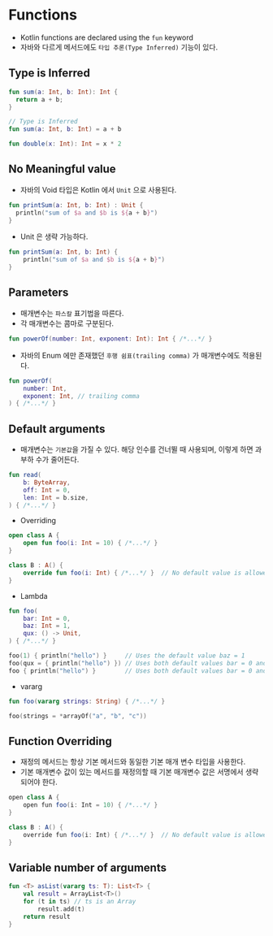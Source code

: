# Functions

- Kotlin functions are declared using the `fun` keyword
- 자바와 다르게 메서드에도 `타입 추론(Type Inferred)` 기능이 있다.

## Type is Inferred

```kotlin
fun sum(a: Int, b: Int): Int {
  return a + b;
}

// Type is Inferred
fun sum(a: Int, b: Int) = a + b
```

```kotlin
fun double(x: Int): Int = x * 2
```

## No Meaningful value

- 자바의 Void 타입은 Kotlin 에서 `Unit` 으로 사용된다.

```kotlin
fun printSum(a: Int, b: Int) : Unit {
  println("sum of $a and $b is ${a + b}")
}
```

- Unit 은 생략 가능하다.

```kotlin
fun printSum(a: Int, b: Int) {
    println("sum of $a and $b is ${a + b}")
}
```

## Parameters

- 매개변수는 `파스칼` 표기법을 따른다.
- 각 매개변수는 콤마로 구분된다.

```kotlin
fun powerOf(number: Int, exponent: Int): Int { /*...*/ }
```

- 자바의 Enum 에만 존재했던 `후행 쉼표(trailing comma)` 가 매개변수에도 적용된다.

```kotlin
fun powerOf(
    number: Int,
    exponent: Int, // trailing comma
) { /*...*/ }
```

## Default arguments

- 매개변수는 `기본값`을 가질 수 있다. 해당 인수를 건너뛸 때 사용되며, 이렇게 하면 과부하 수가 줄어든다.

```kotlin
fun read(
    b: ByteArray,
    off: Int = 0,
    len: Int = b.size,
) { /*...*/ }
```

- Overriding

```kotlin
open class A {
    open fun foo(i: Int = 10) { /*...*/ }
}

class B : A() {
    override fun foo(i: Int) { /*...*/ }  // No default value is allowed.
}
```

- Lambda

```kotlin
fun foo(
    bar: Int = 0,
    baz: Int = 1,
    qux: () -> Unit,
) { /*...*/ }

foo(1) { println("hello") }     // Uses the default value baz = 1
foo(qux = { println("hello") }) // Uses both default values bar = 0 and baz = 1
foo { println("hello") }        // Uses both default values bar = 0 and baz = 1
```

- vararg

```kotlin
fun foo(vararg strings: String) { /*...*/ }

foo(strings = *arrayOf("a", "b", "c"))
```

## Function Overriding

- 재정의 메서드는 항상 기본 메서드와 동일한 기본 매개 변수 타입을 사용한다.
- 기본 매개변수 값이 있는 메서드를 재정의할 때 기본 매개변수 값은 서명에서 생략되어야 한다.

```java
open class A {
    open fun foo(i: Int = 10) { /*...*/ }
}

class B : A() {
    override fun foo(i: Int) { /*...*/ }  // No default value is allowed.
}
```

## Variable number of arguments

```kotlin
fun <T> asList(vararg ts: T): List<T> {
    val result = ArrayList<T>()
    for (t in ts) // ts is an Array
        result.add(t)
    return result
}
```


